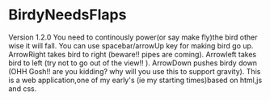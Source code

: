 # BirdyNeedsFlaps

Version 1.2.0
You need to continously power(or say make fly)the bird other wise it will fall.
You can use spacebar/arrowUp key for making bird go up.
ArrowRight takes bird to right (beware!! pipes are coming).
Arrowleft takes bird to left (try not to go out of the view!! ).
ArrowDown pushes birdy down (OHH Gosh!! are you kidding? why will you use this to support gravity).
This is a web application,one of my early's (ie my starting times)based on html,js and css.
